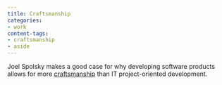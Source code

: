 ```yaml
---
title: Craftsmanship
categories:
- work
content-tags:
- craftsmanship
- aside
---
```


Joel Spolsky makes a good case for why developing software products allows for more [craftsmanship][1] than IT project-oriented development.

   [1]: http://www.joelonsoftware.com/articles/Craftsmanship.html
